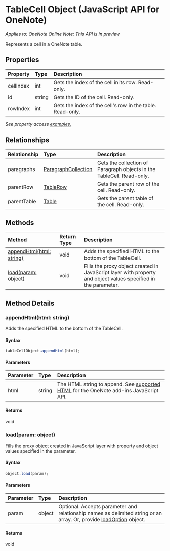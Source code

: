 # TableCell Object (JavaScript API for OneNote)

_Applies to: OneNote Online_
_Note: This API is in preview_

Represents a cell in a OneNote table.

## Properties

| Property	   | Type	|Description
|:---------------|:--------|:----------|
|cellIndex|int|Gets the index of the cell in its row. Read-only.|
|id|string|Gets the ID of the cell. Read-only.|
|rowIndex|int|Gets the index of the cell's row in the table. Read-only.|

_See property access [examples.](#property-access-examples)_

## Relationships
| Relationship | Type	|Description|
|:---------------|:--------|:----------|
|paragraphs|[ParagraphCollection](paragraphcollection.md)|Gets the collection of Paragraph objects in the TableCell. Read-only.|
|parentRow|[TableRow](tablerow.md)|Gets the parent row of the cell. Read-only.|
|parentTable|[Table](table.md)|Gets the parent table of the cell. Read-only.|

## Methods

| Method		   | Return Type	|Description|
|:---------------|:--------|:----------|
|[appendHtml(html: string)](#appendhtmlhtml-string)|void|Adds the specified HTML to the bottom of the TableCell.|
|[load(param: object)](#loadparam-object)|void|Fills the proxy object created in JavaScript layer with property and object values specified in the parameter.|

## Method Details


### appendHtml(html: string)
Adds the specified HTML to the bottom of the TableCell.

#### Syntax
```js
tableCellObject.appendHtml(html);
```

#### Parameters
| Parameter	   | Type	|Description|
|:---------------|:--------|:----------|
|html|string|The HTML string to append. See [supported HTML](../../docs/onenote/onenote-add-ins-page-content.md#supported-html) for the OneNote add-ins JavaScript API.|

#### Returns
void

### load(param: object)
Fills the proxy object created in JavaScript layer with property and object values specified in the parameter.

#### Syntax
```js
object.load(param);
```

#### Parameters
| Parameter	   | Type	|Description|
|:---------------|:--------|:----------|
|param|object|Optional. Accepts parameter and relationship names as delimited string or an array. Or, provide [loadOption](loadoption.md) object.|

#### Returns
void
